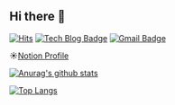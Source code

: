 ## Hi there 👋

<!--
**1914386/1914386** is a ✨ _special_ ✨ repository because its `README.md` (this file) appears on your GitHub profile.

Here are some ideas to get you started:

- 🔭 I’m currently working on ...
- 🌱 I’m currently learning ...
- 👯 I’m looking to collaborate on ...
- 🤔 I’m looking for help with ...
- 💬 Ask me about ...
- 📫 How to reach me: ...
- 😄 Pronouns: ...
- ⚡ Fun fact: ...
-->
[![Hits](https://hits.seeyoufarm.com/api/count/incr/badge.svg?url=https%3A%2F%2Fgithub.com%2F1914386%2Fhit-counter&count_bg=%2379C83D&title_bg=%23555555&icon=&icon_color=%23E7E7E7&title=hits&edge_flat=false)](https://hits.seeyoufarm.com)
[![Tech Blog Badge](http://img.shields.io/badge/-Tech%20blog-orange?style=flat-square)](https://smjan27.tistory.com)
[![Gmail Badge](https://img.shields.io/badge/Gmail-d14836?style=flat-square&logo=Gmail&logoColor=white&link=mailto:sml07113@gmail.com)](mailto:sml07113@gmail.com)  

☀️[Notion Profile](https://www.notion.so/Minji-Kim-3739030d85564f689b159698c4ead9c2)

[![Anurag's github stats](https://github-readme-stats.vercel.app/api?username=1914386&show_icons=true)](https://github.com/anuraghazra/github-readme-stats)  

[![Top Langs](https://github-readme-stats.vercel.app/api/top-langs/?username=1914386&layout=compact)](https://github.com/anuraghazra/github-readme-stats)
